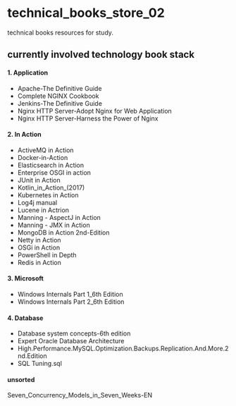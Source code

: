 # technical_books_store_02
technical books resources for study.
## currently involved technology book stack

#### 1. Application
* Apache-The Definitive Guide
* Complete NGINX Cookbook
* Jenkins-The Definitive Guide
* Nginx HTTP Server-Adopt Nginx for Web Application
* Nginx HTTP Server-Harness the Power of Nginx
#### 2. In Action
* ActiveMQ in Action
* Docker-in-Action
* Elasticsearch in Action
* Enterprise OSGI in action
* JUnit in Action
* Kotlin_in_Action_(2017)
* Kubernetes in Action
* Log4j manual
* Lucene in Actrion
* Manning - AspectJ in Action
* Manning - JMX in Action
* MongoDB in Action 2nd-Edition
* Netty in Action
* OSGi in Action
* PowerShell in Depth
* Redis in Action
#### 3. Microsoft
* Windows Internals Part 1_6th Edition
* Windows Internals Part 2_6th Edition

#### 4. Database
* Database system concepts-6th edition
* Expert Oracle Database Architecture
* High.Performance.MySQL.Optimization.Backups.Replication.And.More.2nd.Edition
* SQL Tuning.sql

#### unsorted
Seven_Concurrency_Models_in_Seven_Weeks-EN
